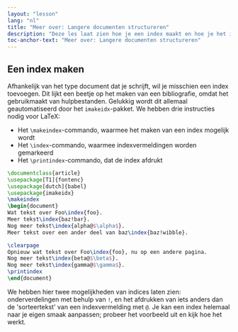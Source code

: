```yaml
---
layout: "lesson"
lang: "nl"
title: "Meer over: Langere documenten structureren" 
description: "Deze les laat zien hoe je een index maakt en hoe je het imakeidx-pakket gebruikt om het proces te automatiseren."
toc-anchor-text: "Meer over: Langere documenten structureren"
---
```


## Een index maken

Afhankelijk van het type document dat je schrijft, wil je misschien een index toevoegen.
Dit lijkt een beetje op het maken van een bibliografie, omdat het gebruikmaakt van hulpbestanden.
Gelukkig wordt dit allemaal geautomatiseerd door het `imakeidx`-pakket.
We hebben drie instructies nodig voor LaTeX:

- Het `\makeindex`-commando, waarmee het maken van een index mogelijk wordt
- Het `\index`-commando, waarmee indexvermeldingen worden gemarkeerd
- Het `\printindex`-commando, dat de index afdrukt

```latex
\documentclass{article}
\usepackage[T1]{fontenc}
\usepackage[dutch]{babel}
\usepackage{imakeidx}
\makeindex
\begin{document}
Wat tekst over Foo\index{foo}.
Meer tekst\index{baz!bar}.
Nog meer tekst\index{alpha@$\alpha$}.
Meer tekst over een ander deel van baz\index{baz!wibble}.

\clearpage
Opnieuw wat tekst over Foo\index{foo}, nu op een andere pagina.
Nog meer tekst\index{beta@$\beta$}.
Nog meer tekst\index{gamma@$\gamma$}.
\printindex
\end{document}
```

We hebben hier twee mogelijkheden van indices laten zien: onderverdelingen met behulp van `!`, en het afdrukken van iets anders dan de 'sorteertekst' van een indexvermelding met `@`.
Je kan een index helemaal naar je eigen smaak aanpassen;
probeer het voorbeeld uit en kijk hoe het werkt.
